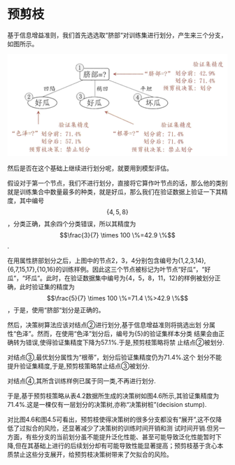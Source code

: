 # 预剪枝

基于信息增益准则，我们首先选选取“脐部“对训练集进行划分，产生来三个分支，如图所示。

![&#x56FE;4.6 &#x57FA;&#x4E8E;&#x8868;4.2&#x751F;&#x6210;&#x7684;&#x9884;&#x526A;&#x679D;&#x51B3;&#x7B56;&#x6811;](../.gitbook/assets/image.png)

然后是否在这个基础上继续进行划分呢，就要用到模型评估。

假设对于第一个节点，我们不进行划分，直接将它算作叶节点的话，那么他的类别就是训练集合中数量最多的种类，就是好瓜，那么我们在验证数据上验证一下其精度，其中编号$$\{4,5,8\}$$，分类正确，其余四个分类错误，所以其精度为$$\frac{3}{7} \times 100 \%=42.9 \%$$.

在用属性脐部划分之后，上图中的节点2，3，4分别包含编号为{1,2,3,14},{6,7,15,17},{10,16}的训练样例。因此这三个节点被标记为叶节点“好瓜“，“好瓜“，“坏瓜“。此时，在验证数据集中编号为{4，5，8，11，12}的样例被划分正确，此时验证集的精度为$$\frac{5}{7} \times 100 \%=71.4 \%>42.9 \%$$，于是，使用“脐部“划分是正确的。

然后，决策树算法应该对结点②进行划分,基于信息增益准则将挑选出划 分属性“色泽”。然而，在使用“色泽”划分后，编号为{5}的验证集样本分类 结果会由正确转为错误,使得验证集精度下降为57.1%.于是,预剪枝策略将禁 止结点②被划分. 

对结点③,最优划分属性为“根蒂”，划分后验证集精度仍为71.4%.这个 划分不能提升验证集精度,于是,预剪枝策略禁止结点③被划分. 

对结点④,其所含训练样例已属于同一类,不再进行划分. 

于是,基于预剪枝策略从表4.2数据所生成的决策树如图4.6所示,其验证集精度为71.4%.这是一棵仅有一层划分的决策树,亦称“决策树桩”\(decision stump\). 

对比图4.6和图4.5可看出，预剪枝使得决策树的很多分支都没有“展开”,这不仅降低了过拟合的风险，还显著减少了决策树的训练时间开销和测 试时间开销.但另一方面，有些分支的当前划分虽不能提升泛化性能、甚至可能导致泛化性能暂时下降,但在其基础上进行的后续划分却有可能导致性能显著提高；预剪枝基于贪心本质禁止这些分支展开，给预剪枝决策树带来了欠拟合的风险。

